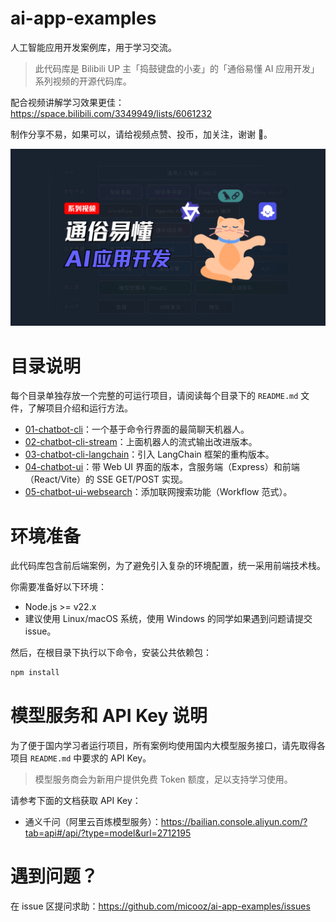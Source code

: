 # ai-app-examples

人工智能应用开发案例库，用于学习交流。

> 此代码库是 Bilibili UP 主「捣鼓键盘的小麦」的「通俗易懂 AI 应用开发」系列视频的开源代码库。

配合视频讲解学习效果更佳：https://space.bilibili.com/3349949/lists/6061232

制作分享不易，如果可以，请给视频点赞、投币，加关注，谢谢 🙏。

![](./cover.png)

# 目录说明

每个目录单独存放一个完整的可运行项目，请阅读每个目录下的 `README.md` 文件，了解项目介绍和运行方法。

- [01-chatbot-cli](./01-chatbot-cli)：一个基于命令行界面的最简聊天机器人。
- [02-chatbot-cli-stream](./02-chatbot-cli-stream)：上面机器人的流式输出改进版本。
- [03-chatbot-cli-langchain](./03-chatbot-cli-langchain)：引入 LangChain 框架的重构版本。
- [04-chatbot-ui](./04-chatbot-ui)：带 Web UI 界面的版本，含服务端（Express）和前端（React/Vite）的 SSE GET/POST 实现。
- [05-chatbot-ui-websearch](./05-chatbot-ui-websearch)：添加联网搜索功能（Workflow 范式）。

<!-- - [06-chatbot-ui-agent](./06-chatbot-ui-agent)：使用 Agentic + ReAct 范式实现联网搜索（WIP）。
- [07-chatbot-ui-langgraph](./07-chatbot-ui-langgraph)：引入 LangGraph 框架的重构版本（WIP）。
- [08-coding-agent](./08-coding-agent)：自动写简单前端项目（HTML/CSS/JS）的编程工具（LangGraph + ReAct）（WIP）。 -->

# 环境准备

此代码库包含前后端案例，为了避免引入复杂的环境配置，统一采用前端技术栈。

你需要准备好以下环境：

- Node.js >= v22.x
- 建议使用 Linux/macOS 系统，使用 Windows 的同学如果遇到问题请提交 issue。

然后，在根目录下执行以下命令，安装公共依赖包：

```bash
npm install
```

# 模型服务和 API Key 说明

为了便于国内学习者运行项目，所有案例均使用国内大模型服务接口，请先取得各项目 `README.md` 中要求的 API Key。

> 模型服务商会为新用户提供免费 Token 额度，足以支持学习使用。

请参考下面的文档获取 API Key：

- 通义千问（阿里云百炼模型服务）：https://bailian.console.aliyun.com/?tab=api#/api/?type=model&url=2712195

# 遇到问题？

在 issue 区提问求助：https://github.com/micooz/ai-app-examples/issues

